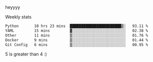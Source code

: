 heyyyy

Weekly stats
<!--START_SECTION:waka-->

```txt
Python       10 hrs 23 mins  ███████████████████████▒░   93.11 %
YAML         15 mins         ▓░░░░░░░░░░░░░░░░░░░░░░░░   02.38 %
Other        11 mins         ▒░░░░░░░░░░░░░░░░░░░░░░░░   01.76 %
Docker       9 mins          ▒░░░░░░░░░░░░░░░░░░░░░░░░   01.44 %
Git Config   6 mins          ▒░░░░░░░░░░░░░░░░░░░░░░░░   00.95 %
```

<!--END_SECTION:waka-->
5 is greater than 4 :)
